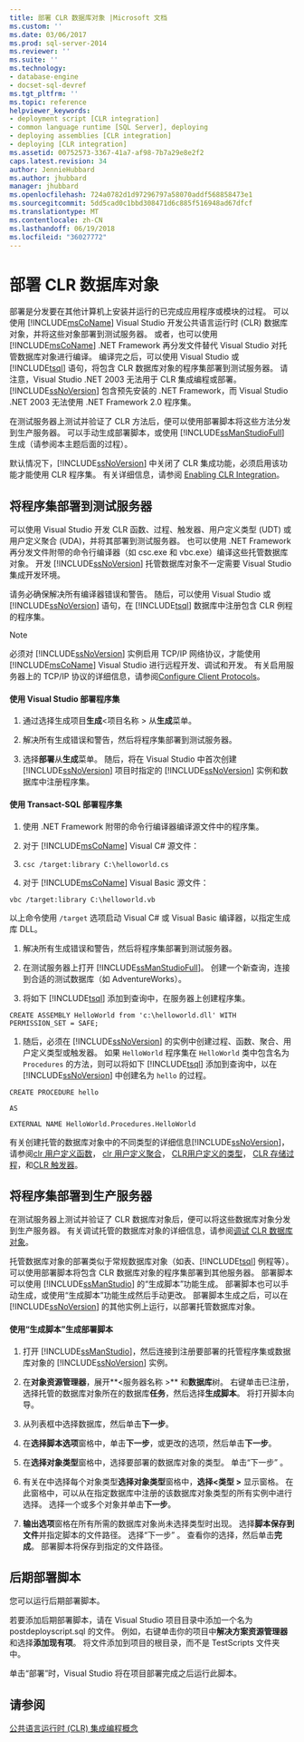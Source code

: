 ```yaml
---
title: 部署 CLR 数据库对象 |Microsoft 文档
ms.custom: ''
ms.date: 03/06/2017
ms.prod: sql-server-2014
ms.reviewer: ''
ms.suite: ''
ms.technology:
- database-engine
- docset-sql-devref
ms.tgt_pltfrm: ''
ms.topic: reference
helpviewer_keywords:
- deployment script [CLR integration]
- common language runtime [SQL Server], deploying
- deploying assemblies [CLR integration]
- deploying [CLR integration]
ms.assetid: 00752573-3367-41a7-af98-7b7a29e8e2f2
caps.latest.revision: 34
author: JennieHubbard
ms.author: jhubbard
manager: jhubbard
ms.openlocfilehash: 724a0782d1d97296797a58070addf568858473e1
ms.sourcegitcommit: 5dd5cad0c1bbd308471d6c885f516948ad67dfcf
ms.translationtype: MT
ms.contentlocale: zh-CN
ms.lasthandoff: 06/19/2018
ms.locfileid: "36027772"
---
```

# <a name="deploying-clr-database-objects"></a>部署 CLR 数据库对象
  部署是分发要在其他计算机上安装并运行的已完成应用程序或模块的过程。 可以使用 [!INCLUDE[msCoName](../../../includes/msconame-md.md)] Visual Studio 开发公共语言运行时 (CLR) 数据库对象，并将这些对象部署到测试服务器。 或者，也可以使用 [!INCLUDE[msCoName](../../../includes/msconame-md.md)] .NET Framework 再分发文件替代 Visual Studio 对托管数据库对象进行编译。 编译完之后，可以使用 Visual Studio 或 [!INCLUDE[tsql](../../../includes/tsql-md.md)] 语句，将包含 CLR 数据库对象的程序集部署到测试服务器。 请注意，Visual Studio .NET 2003 无法用于 CLR 集成编程或部署。 [!INCLUDE[ssNoVersion](../../../includes/ssnoversion-md.md)] 包含预先安装的 .NET Framework，而 Visual Studio .NET 2003 无法使用 .NET Framework 2.0 程序集。  
  
 在测试服务器上测试并验证了 CLR 方法后，便可以使用部署脚本将这些方法分发到生产服务器。 可以手动生成部署脚本，或使用 [!INCLUDE[ssManStudioFull](../../../includes/ssmanstudiofull-md.md)] 生成（请参阅本主题后面的过程）。  
  
 默认情况下，[!INCLUDE[ssNoVersion](../../../includes/ssnoversion-md.md)] 中关闭了 CLR 集成功能，必须启用该功能才能使用 CLR 程序集。 有关详细信息，请参阅 [Enabling CLR Integration](clr-integration-enabling.md)。  
  
## <a name="deploying-the-assembly-to-the-test-server"></a>将程序集部署到测试服务器  
 可以使用 Visual Studio 开发 CLR 函数、过程、触发器、用户定义类型 (UDT) 或用户定义聚合 (UDA)，并将其部署到测试服务器。 也可以使用 .NET Framework 再分发文件附带的命令行编译器（如 csc.exe 和 vbc.exe）编译这些托管数据库对象。 开发 [!INCLUDE[ssNoVersion](../../../includes/ssnoversion-md.md)] 托管数据库对象不一定需要 Visual Studio 集成开发环境。  
  
 请务必确保解决所有编译器错误和警告。 随后，可以使用 Visual Studio 或 [!INCLUDE[ssNoVersion](../../../includes/ssnoversion-md.md)] 语句，在 [!INCLUDE[tsql](../../../includes/tsql-md.md)] 数据库中注册包含 CLR 例程的程序集。  
  
> [!NOTE]  
>  必须对 [!INCLUDE[ssNoVersion](../../../includes/ssnoversion-md.md)] 实例启用 TCP/IP 网络协议，才能使用 [!INCLUDE[msCoName](../../../includes/msconame-md.md)] Visual Studio 进行远程开发、调试和开发。 有关启用服务器上的 TCP/IP 协议的详细信息，请参阅[Configure Client Protocols](../../database-engine/configure-windows/configure-client-protocols.md)。  
  
#### <a name="to-deploy-the-assembly-using-visual-studio"></a>使用 Visual Studio 部署程序集  
  
1.  通过选择生成项目**生成**\<项目名称 > 从**生成**菜单。  
  
2.  解决所有生成错误和警告，然后将程序集部署到测试服务器。  
  
3.  选择**部署**从**生成**菜单。 随后，将在 Visual Studio 中首次创建 [!INCLUDE[ssNoVersion](../../../includes/ssnoversion-md.md)] 项目时指定的 [!INCLUDE[ssNoVersion](../../../includes/ssnoversion-md.md)] 实例和数据库中注册程序集。  
  
#### <a name="to-deploy-the-assembly-using-transact-sql"></a>使用 Transact-SQL 部署程序集  
  
1.  使用 .NET Framework 附带的命令行编译器编译源文件中的程序集。  
  
2.  对于 [!INCLUDE[msCoName](../../../includes/msconame-md.md)] Visual C# 源文件：  
  
3.  `csc /target:library C:\helloworld.cs`  
  
4.  对于 [!INCLUDE[msCoName](../../../includes/msconame-md.md)] Visual Basic 源文件：  
  
 `vbc /target:library C:\helloworld.vb`  
  
 以上命令使用 `/target` 选项启动 Visual C# 或 Visual Basic 编译器，以指定生成库 DLL。  
  
1.  解决所有生成错误和警告，然后将程序集部署到测试服务器。  
  
2.  在测试服务器上打开 [!INCLUDE[ssManStudioFull](../../../includes/ssmanstudiofull-md.md)]。 创建一个新查询，连接到合适的测试数据库（如 AdventureWorks）。  
  
3.  将如下 [!INCLUDE[tsql](../../../includes/tsql-md.md)] 添加到查询中，在服务器上创建程序集。  
  
 `CREATE ASSEMBLY HelloWorld from 'c:\helloworld.dll' WITH PERMISSION_SET = SAFE;`  
  
1.  随后，必须在 [!INCLUDE[ssNoVersion](../../../includes/ssnoversion-md.md)] 的实例中创建过程、函数、聚合、用户定义类型或触发器。 如果 `HelloWorld` 程序集在 `HelloWorld` 类中包含名为 `Procedures` 的方法，则可以将如下 [!INCLUDE[tsql](../../../includes/tsql-md.md)] 添加到查询中，以在 [!INCLUDE[ssNoVersion](../../../includes/ssnoversion-md.md)] 中创建名为 `hello` 的过程。  
  
 `CREATE PROCEDURE hello`  
  
 `AS`  
  
 `EXTERNAL NAME HelloWorld.Procedures.HelloWorld`  
  
 有关创建托管的数据库对象中的不同类型的详细信息[!INCLUDE[ssNoVersion](../../../includes/ssnoversion-md.md)]，请参阅[clr 用户定义函数](../clr-integration-database-objects-user-defined-functions/clr-user-defined-functions.md)， [clr 用户定义聚合](../clr-integration-database-objects-user-defined-functions/clr-user-defined-aggregates.md)， [CLR用户定义的类型](../clr-integration-database-objects-user-defined-types/clr-user-defined-types.md)， [CLR 存储过程](../../database-engine/dev-guide/clr-stored-procedures.md)，和[CLR 触发器](../../database-engine/dev-guide/clr-triggers.md)。  
  
## <a name="deploying-the-assembly-to-production-servers"></a>将程序集部署到生产服务器  
 在测试服务器上测试并验证了 CLR 数据库对象后，便可以将这些数据库对象分发到生产服务器。 有关调试托管的数据库对象的详细信息，请参阅[调试 CLR 数据库对象](debugging-clr-database-objects.md)。  
  
 托管数据库对象的部署类似于常规数据库对象（如表、[!INCLUDE[tsql](../../../includes/tsql-md.md)] 例程等）。 可以使用部署脚本将包含 CLR 数据库对象的程序集部署到其他服务器。 部署脚本可以使用 [!INCLUDE[ssManStudio](../../../includes/ssmanstudio-md.md)] 的“生成脚本”功能生成。 部署脚本也可以手动生成，或使用“生成脚本”功能生成然后手动更改。 部署脚本生成之后，可以在 [!INCLUDE[ssNoVersion](../../../includes/ssnoversion-md.md)] 的其他实例上运行，以部署托管数据库对象。  
  
#### <a name="to-generate-a-deployment-script-using-generate-scripts"></a>使用“生成脚本”生成部署脚本  
  
1.  打开 [!INCLUDE[ssManStudio](../../../includes/ssmanstudio-md.md)]，然后连接到注册要部署的托管程序集或数据库对象的 [!INCLUDE[ssNoVersion](../../../includes/ssnoversion-md.md)] 实例。  
  
2.  在**对象资源管理器**，展开**\<服务器名称 >** 和**数据库**树。 右键单击已注册，选择托管的数据库对象所在的数据库**任务**，然后选择**生成脚本**。 将打开脚本向导。  
  
3.  从列表框中选择数据库，然后单击**下一步**。  
  
4.  在**选择脚本选项**窗格中，单击**下一步**，或更改的选项，然后单击**下一步**。  
  
5.  在**选择对象类型**窗格中，选择要部署的数据库对象的类型。 单击“下一步” 。  
  
6.  有关在中选择每个对象类型**选择对象类型**窗格中，**选择\<类型 >** 显示窗格。 在此窗格中，可以从在指定数据库中注册的该数据库对象类型的所有实例中进行选择。 选择一个或多个对象并单击**下一步**。  
  
7.  **输出选项**窗格在所有所需的数据库对象尚未选择类型时出现。 选择**脚本保存到文件**并指定脚本的文件路径。 选择“下一步” 。 查看你的选择，然后单击**完成**。 部署脚本将保存到指定的文件路径。  
  
## <a name="post-deployment-scripts"></a>后期部署脚本  
 您可以运行后期部署脚本。  
  
 若要添加后期部署脚本，请在 Visual Studio 项目目录中添加一个名为 postdeployscript.sql 的文件。 例如，右键单击你的项目中**解决方案资源管理器**和选择**添加现有项**。 将文件添加到项目的根目录，而不是 TestScripts 文件夹中。  
  
 单击“部署”时，Visual Studio 将在项目部署完成之后运行此脚本。  
  
## <a name="see-also"></a>请参阅  
 [公共语言运行时 (CLR) 集成编程概念](common-language-runtime-clr-integration-programming-concepts.md)  
  
  